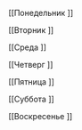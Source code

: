 [[Понедельник ]]

[[Вторник ]]

[[Среда ]]

[[Четверг ]]

[[Пятница ]]

[[Суббота ]]

[[Воскресенье ]]
